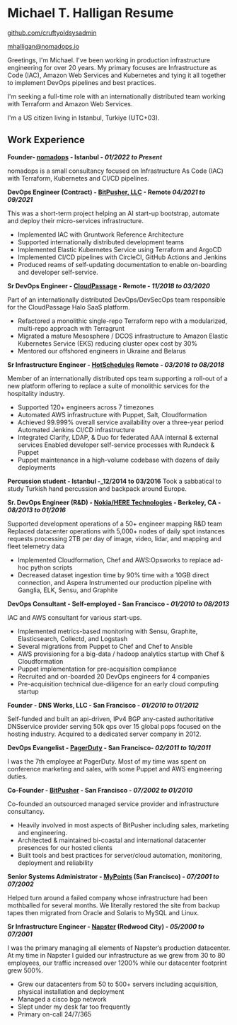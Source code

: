 # Michael T. Halligan Resume

[github.com/cruftyoldsysadmin](https://github.com/cruftyoldsysadmin)

[mhalligan@nomadops.io](mailto:mhalligan@nomadops.io)

Greetings, I'm Michael. I've been working in production infrastructure engineering for over 20 years. My primary focuses are Infrastructure as Code (IAC), Amazon Web Services and Kubernetes and tying it all together to implement DevOps pipelines and best practices.

I'm seeking a full-time role with an internationally distributed team working with Terraform and Amazon Web Services.

I'm a US citizen living in Istanbul, Turkiye (UTC+03).

## Work Experience

**Founder- [nomadops](https://nomadops.io/) - Istanbul - _01/2022 to Present_**

nomadops is a small consultancy focused on Infrastructure As Code (IAC) with Terraform, Kubernetes and CI/CD pipelines.

**DevOps Engineer (Contract) - [BitPusher, LLC](https://bitpusher.com) - Remote _04/2021 to 09/2021_**

This was a short-term project helping an AI start-up bootstrap, automate and deploy their micro-services infrastructure.

* Implemented IAC with Gruntwork Reference Architecture
* Supported internationally distributed development teams
* Implemented Elastic Kubernetes Service using Terraform and ArgoCD
* Implemented CI/CD pipelines with CircleCI, GitHub Actions and Jenkins
* Produced reams of self-updating documentation to enable on-boarding and developer self-service.

**Sr DevOps Engineer - [CloudPassage](https://cloudpassage.com/) - Remote - _11/2018 to 03/2020_**

Part of an internationally distributed DevOps/DevSecOps team responsible for the CloudPassage Halo SaaS platform.

* Refactored a monolithic single-repo Terraform repo with a modularized, multi-repo approach with Terragrunt
* Migrated a mature Mesosphere / DCOS infrastructure to Amazon Elastic Kubernetes Service (EKS) reducing cluster opex cost by 30%
* Mentored our offshored engineers in Ukraine and Belarus

**Sr Infrastructure Engineer - [HotSchedules](https://hotschedules.com/) Remote - _03/2016 to 08/2018_**

Member of an internationally distributed ops team supporting a roll-out of a new platform offering to replace a suite of monolithic services for the hospitality industry.

* Supported 120+ engineers across 7 timezones
* Automated AWS infrastructure with Puppet, Salt, Cloudformation
* Achieved 99.999% overall service availability over a three-year period Automated Jenkins CI/CD infrastructure
* Integrated Clarify, LDAP, & Duo for federated AAA internal & external services Enabled developer self-service processes with Rundeck & Puppet
* Puppet maintenance in a high-volume codebase with dozens of daily deployments

**Percussion student - Istanbul -_12/2014 to 03/2016**
Took a sabbatical to study Turkish hand percussion and backpack around Europe.

**Sr. DevOps Engineer (R&D) - [Nokia/HERE Technologies](https://here.com/) - Berkeley, CA - _08/2013 to 01/2016_**

Supported development operations of a 50+ engineer mapping R&D team Replaced datacenter operations with 5,000+ nodes of daily spot instances requests processing 2TB per day of image, video, lidar, and mapping and fleet telemetry data

* Implemented Cloudformation, Chef and AWS:Opsworks to replace ad-hoc python scripts
* Decreased dataset ingestion time by 90% time with a 10GB direct connection, and Aspera Instrumented our production pipeline with Ganglia, ELK, Sensu, and Graphite

**DevOps Consultant - Self-employed - San Francisco - _01/2010 to 08/2013_**

IAC and AWS consultant for various start-ups.

* Implemented metrics-based monitoring with Sensu, Graphite, Elasticsearch, Collectd, and Logstash
* Several migrations from Puppet to Chef and Chef to Ansible
* AWS provisioning for a big-data / hadoop analytics startup with Chef & Cloudformation
* Puppet implementation for pre-acquisition compliance
* Recruited and on-boarded 20 DevOps engineers for 4 companies
* Pre-acquisition technical due-diligence for an early cloud computing startup

**Founder - DNS Works, LLC - San Francisco - _01/2010 to 01/2012_**

Self-funded and built an api-driven, IPv4 BGP any-casted authoritative DNSservice provider serving 50k qps over 15 global pops focused on the hosting industry. Acquired to a dedicated server company in 2012.

**DevOps Evangelist - [PagerDuty](https://pagerduty.com/) - San Francisco- _02/2011 to 10/2011_**

I was the 7th employee at PagerDuty. Most of my time was spent on conference marketing and sales, with some Puppet and AWS engineering duties.

**Co-Founder - [BitPusher](https://bitpusher.com/) - San Francisco - _07/2002 to 01/2010_**

Co-founded an outsourced managed service provider and infrastructure consultancy.

* Heavily involved in most aspects of BitPusher including sales, marketing and engineering.
* Architected & maintained bi-coastal and international datacenter presences for our hosted clients
* Built tools and best practices for server/cloud automation, monitoring, deployment and reliability

**Senior Systems Administrator - [MyPoints](https://mypoints.com/) (San Francisco) - _07/2001 to 07/2002_**

Helped turn around a failed company whose infrastructure had been mothballed for several months. We literally restored the site from backup tapes then migrated from Oracle and Solaris to MySQL and Linux.

**Sr Infrastructure Engineer - [Napster](https://napster.com/) (Redwood City) - _05/2000 to 07/2001_**

I was the primary managing all elements of Napster’s production datacenter. At my time in Napster I guided our infrastructure as we grew from 30 to 80 employees,  our traffic increased over 1200% while our datacenter footprint grew 500%.

* Grew our datacenters from 50 to 500+ servers including acquisition, physical installation and deployment
* Managed a cisco bgp network
* Slept under my desk far too frequently
* Primary on-call 24/7/365
